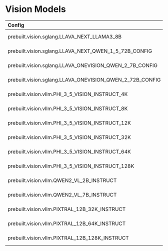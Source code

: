 # Vision Models

| Config                                                   | Huggingface Link                                             | context_length | min_azure_ep_type_gpu          | min_aws_ep_type_gpu           |
|:---------------------------------------------------------|:-------------------------------------------------------------|:---------------|:-------------------------------|:------------------------------|
| prebuilt.vision.sglang.LLAVA_NEXT_LLAMA3_8B              | https://huggingface.co/lmms-lab/llama3-llava-next-8b         | Default        | GPU_LARGE [A100_80Gx1 80GB]    | MULTIGPU_MEDIUM [A10Gx4 96GB] |
| prebuilt.vision.sglang.LLAVA_NEXT_QWEN_1_5_72B_CONFIG    | https://huggingface.co/lmms-lab/llama3-llava-next-8b         | Default        | GPU_LARGE_2 [A100_80Gx2 160GB] | GPU_MEDIUM_8 [A10Gx8 192GB]   |
| prebuilt.vision.sglang.LLAVA_ONEVISION_QWEN_2_7B_CONFIG  | https://huggingface.co/lmms-lab/llava-onevision-qwen2-7b-ov  | Default        | GPU_LARGE [A100_80Gx1 80GB]    | MULTIGPU_MEDIUM [A10Gx4 96GB] |
| prebuilt.vision.sglang.LLAVA_ONEVISION_QWEN_2_72B_CONFIG | https://huggingface.co/lmms-lab/llava-onevision-qwen2-72b-ov | Default        | GPU_LARGE_2 [A100_80Gx2 160GB] | GPU_MEDIUM_8 [A10Gx8 192GB]   |
| prebuilt.vision.vllm.PHI_3_5_VISION_INSTRUCT_4K          | https://huggingface.co/microsoft/Phi-3.5-vision-instruct     | 4096           | GPU_SMALL [T4x1 16GB]          | GPU_SMALL [T4x1 16GB]         |
| prebuilt.vision.vllm.PHI_3_5_VISION_INSTRUCT_8K          | https://huggingface.co/microsoft/Phi-3.5-vision-instruct     | 8192           | GPU_SMALL [T4x1 16GB]          | GPU_SMALL [T4x1 16GB]         |
| prebuilt.vision.vllm.PHI_3_5_VISION_INSTRUCT_12K         | https://huggingface.co/microsoft/Phi-3.5-vision-instruct     | 12000          | GPU_LARGE [A100_80Gx1 80GB]    | GPU_MEDIUM [A10Gx1 24GB]      |
| prebuilt.vision.vllm.PHI_3_5_VISION_INSTRUCT_32K         | https://huggingface.co/microsoft/Phi-3.5-vision-instruct     | 32000          | GPU_LARGE [A100_80Gx1 80GB]    | MULTIGPU_MEDIUM [A10Gx4 96GB] |
| prebuilt.vision.vllm.PHI_3_5_VISION_INSTRUCT_64K         | https://huggingface.co/microsoft/Phi-3.5-vision-instruct     | 64000          | GPU_LARGE [A100_80Gx1 80GB]    | MULTIGPU_MEDIUM [A10Gx4 96GB] |
| prebuilt.vision.vllm.PHI_3_5_VISION_INSTRUCT_128K        | https://huggingface.co/microsoft/Phi-3.5-vision-instruct     | Default        | GPU_LARGE_2 [A100_80Gx2 160GB] | GPU_MEDIUM_8 [A10Gx8 192GB]   |
| prebuilt.vision.vllm.QWEN2_VL_2B_INSTRUCT                | https://huggingface.co/Qwen/Qwen2-VL-2B-Instruct             | Default        | GPU_LARGE [A100_80Gx1 80GB]    | GPU_MEDIUM [A10Gx1 24GB]      |
| prebuilt.vision.vllm.QWEN2_VL_7B_INSTRUCT                | https://huggingface.co/Qwen/Qwen2-VL-7B-Instruct             | Default        | GPU_LARGE [A100_80Gx1 80GB]    | MULTIGPU_MEDIUM [A10Gx4 96GB] |
| prebuilt.vision.vllm.PIXTRAL_12B_32K_INSTRUCT            | https://huggingface.co/mistralai/Pixtral-12B-2409            | 32768          | GPU_LARGE [A100_80Gx1 80GB]    | MULTIGPU_MEDIUM [A10Gx4 96GB] |
| prebuilt.vision.vllm.PIXTRAL_12B_64K_INSTRUCT            | https://huggingface.co/mistralai/Pixtral-12B-2409            | 65536          | GPU_LARGE [A100_80Gx1 80GB]    | MULTIGPU_MEDIUM [A10Gx4 96GB] |
| prebuilt.vision.vllm.PIXTRAL_12B_128K_INSTRUCT           | https://huggingface.co/mistralai/Pixtral-12B-2409            | Default        | GPU_LARGE_2 [A100_80Gx2 160GB] | GPU_MEDIUM_8 [A10Gx8 192GB]   |